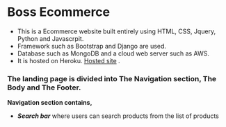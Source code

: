 # Boss Ecommerce

- This is a Ecommerce website built entirely using HTML, CSS, Jquery, Python and Javascrpit.
- Framework such as Bootstrap and Django are used.
- Database such as MongoDB and a cloud web server such as AWS.
- It is hosted on Heroku. [Hosted site](https://boss-ecommerce.herokuapp.com/) .

### The landing page is divided into The Navigation section, The Body and The Footer.

 **Navigation section contains,**
 - ***Search bar*** where users can search products from the list of products 

